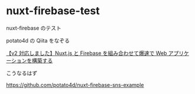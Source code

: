 # nuxt-firebase-test

nuxt-firebase のテスト

potato4d の Qiita をなぞる

[【v2 対応しました】Nuxt.js と Firebase を組み合わせて爆速で Web アプリケーションを構築する](https://qiita.com/potato4d/items/cfddeb8732fec63cb29c)

こうなるはず

https://github.com/potato4d/nuxt-firebase-sns-example
